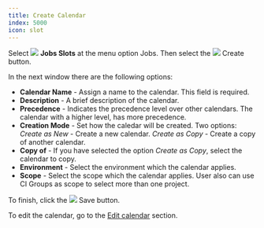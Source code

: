 ```yaml
---
title: Create Calendar
index: 5000
icon: slot
---
```


Select <img src="/static/images/icons/slot.svg" /> **Jobs Slots** at the menu
option Jobs. Then select the <img src="/static/images/icons/add.svg" /> Create
button.

In the next window there are the following options:

- **Calendar Name** -  Assign a name to the calendar. This field is required.
- **Description** -  A brief description of the calendar.
- **Precedence** -  Indicates the precedence level over other calendars.
The calendar with a higher level, has more precedence.
- **Creation Mode** -  Set how the caledar will be created. Two options:
      *Create as New* -  Create a new calendar.
      *Create as Copy* -  Create a copy of another calendar.
- **Copy of** -  If you have selected the option *Create as Copy*, select the calendar to copy.
- **Environment** -  Select the environment which the calendar applies.
- **Scope** -  Select the scope which the calendar applies. User also can use CI Groups as scope to select more than one project.

To finish, click the <img src="/static/images/icons/save.svg" /> Save button.

To edit the calendar, go to the [Edit calendar](how-to/edit-calendar) section.
